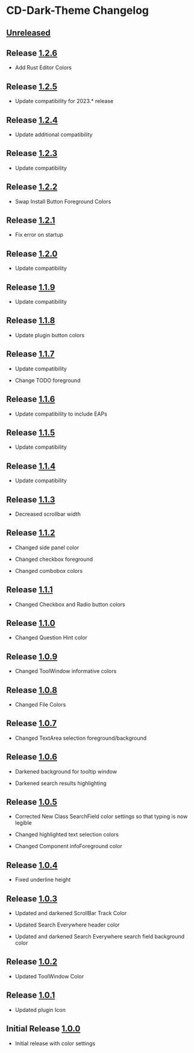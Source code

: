 <!-- Keep a Changelog guide -> https://keepachangelog.com -->

# CD-Dark-Theme Changelog

## [Unreleased]

## Release [1.2.6]
- Add Rust Editor Colors

## Release [1.2.5]
- Update compatibility for 2023.* release

## Release [1.2.4]
- Update additional compatibility

## Release [1.2.3]
- Update compatibility

## Release [1.2.2]
- Swap Install Button Foreground Colors

## Release [1.2.1]
- Fix error on startup

## Release [1.2.0]
- Update compatibility

## Release [1.1.9]
- Update compatibility

## Release [1.1.8]
- Update plugin button colors

## Release [1.1.7]
- Update compatibility <br/>
- Change TODO foreground

## Release [1.1.6]
- Update compatibility to include EAPs

## Release [1.1.5]
- Update compatibility

## Release [1.1.4]
- Update compatibility

## Release [1.1.3]
- Decreased scrollbar width

## Release [1.1.2]
- Changed side panel color  <br/>
- Changed checkbox foreground  <br/>
- Changed combobox colors

## Release [1.1.1]
- Changed Checkbox and Radio button colors

## Release [1.1.0]
- Changed Question Hint color

## Release [1.0.9]
- Changed ToolWindow informative colors

## Release [1.0.8]
- Changed File Colors

## Release [1.0.7]
- Changed TextArea selection foreground/background

## Release [1.0.6]
- Darkened background for tooltip window  <br/>
- Darkened search results highlighting

## Release [1.0.5]
- Corrected New Class SearchField color settings so that typing is now legible  <br/>
- Changed highlighted text selection colors  <br/>
- Changed Component infoForeground color  <br/>

## Release [1.0.4]
- Fixed underline height

## Release [1.0.3]
- Updated and darkened ScrollBar Track Color   <br/>
- Updated Search Everywhere header color  <br/>
- Updated and darkened Search Everywhere search field background color

## Release [1.0.2]
- Updated ToolWindow Color

## Release [1.0.1]
- Updated plugin Icon

## Initial Release [1.0.0]
- Initial release with color settings

[Unreleased]: https://github.com/matquant14/CD-Dark-Theme/compare/v1.2.6...HEAD

[1.2.6]: https://github.com/matquant14/CD-Dark-Theme/compare/v1.2.5...v1.2.6

[1.2.5]: https://github.com/matquant14/CD-Dark-Theme/compare/v1.2.4...v1.2.5

[1.2.4]: https://github.com/matquant14/CD-Dark-Theme/compare/v1.2.3...v1.2.4

[1.2.3]: https://github.com/matquant14/CD-Dark-Theme/compare/v1.2.2...v1.2.3

[1.2.2]: https://github.com/matquant14/CD-Dark-Theme/compare/v1.2.1...v1.2.2

[1.2.1]: https://github.com/matquant14/CD-Dark-Theme/compare/v1.2.0...v1.2.1

[1.2.0]: https://github.com/matquant14/CD-Dark-Theme/compare/v1.1.9...v1.2.0

[1.1.9]: https://github.com/matquant14/CD-Dark-Theme/compare/v1.1.8...v1.1.9

[1.1.8]: https://github.com/matquant14/CD-Dark-Theme/compare/v1.1.7...v1.1.8

[1.1.7]: https://github.com/matquant14/CD-Dark-Theme/compare/v1.1.6...v1.1.7

[1.1.6]: https://github.com/matquant14/CD-Dark-Theme/compare/v1.1.5...v1.1.6

[1.1.5]: https://github.com/matquant14/CD-Dark-Theme/compare/v1.1.4...v1.1.5

[1.1.4]: https://github.com/matquant14/CD-Dark-Theme/compare/v1.1.3...v1.1.4

[1.1.3]: https://github.com/matquant14/CD-Dark-Theme/compare/v1.1.2...v1.1.3

[1.1.2]: https://github.com/matquant14/CD-Dark-Theme/compare/v1.1.1...v1.1.2

[1.1.1]: https://github.com/matquant14/CD-Dark-Theme/compare/v1.1.0...v1.1.1

[1.1.0]: https://github.com/matquant14/CD-Dark-Theme/compare/v1.0.9...v1.1.0

[1.0.9]: https://github.com/matquant14/CD-Dark-Theme/compare/v1.0.8...v1.0.9

[1.0.8]: https://github.com/matquant14/CD-Dark-Theme/compare/v1.0.7...v1.0.8

[1.0.7]: https://github.com/matquant14/CD-Dark-Theme/compare/v1.0.6...v1.0.7

[1.0.6]: https://github.com/matquant14/CD-Dark-Theme/compare/v1.0.5...v1.0.6

[1.0.5]: https://github.com/matquant14/CD-Dark-Theme/compare/v1.0.4...v1.0.5

[1.0.4]: https://github.com/matquant14/CD-Dark-Theme/compare/v1.0.3...v1.0.4

[1.0.3]: https://github.com/matquant14/CD-Dark-Theme/compare/v1.0.2...v1.0.3

[1.0.2]: https://github.com/matquant14/CD-Dark-Theme/compare/v1.0.1...v1.0.2

[1.0.1]: https://github.com/matquant14/CD-Dark-Theme/compare/v1.0.0...v1.0.1

[1.0.0]: https://github.com/matquant14/CD-Dark-Theme/commits/v1.0.0

[Unreleased]: https://github.com/matquant14/CD-Dark-Theme/compare/v1.2.6...HEAD

[1.2.6]: https://github.com/matquant14/CD-Dark-Theme/compare/v1.2.5...v1.2.6

[1.2.5]: https://github.com/matquant14/CD-Dark-Theme/compare/v1.2.4...v1.2.5

[1.2.4]: https://github.com/matquant14/CD-Dark-Theme/compare/v1.2.3...v1.2.4

[1.2.3]: https://github.com/matquant14/CD-Dark-Theme/compare/v1.2.2...v1.2.3

[1.2.2]: https://github.com/matquant14/CD-Dark-Theme/compare/v1.2.1...v1.2.2

[1.2.1]: https://github.com/matquant14/CD-Dark-Theme/compare/v1.2.0...v1.2.1

[1.2.0]: https://github.com/matquant14/CD-Dark-Theme/compare/v1.1.9...v1.2.0

[1.1.9]: https://github.com/matquant14/CD-Dark-Theme/compare/v1.1.8...v1.1.9

[1.1.8]: https://github.com/matquant14/CD-Dark-Theme/compare/v1.1.7...v1.1.8

[1.1.7]: https://github.com/matquant14/CD-Dark-Theme/compare/v1.1.6...v1.1.7

[1.1.6]: https://github.com/matquant14/CD-Dark-Theme/compare/v1.1.5...v1.1.6

[1.1.5]: https://github.com/matquant14/CD-Dark-Theme/compare/v1.1.4...v1.1.5

[1.1.4]: https://github.com/matquant14/CD-Dark-Theme/compare/v1.1.3...v1.1.4

[1.1.3]: https://github.com/matquant14/CD-Dark-Theme/compare/v1.1.2...v1.1.3

[1.1.2]: https://github.com/matquant14/CD-Dark-Theme/compare/v1.1.1...v1.1.2

[1.1.1]: https://github.com/matquant14/CD-Dark-Theme/compare/v1.1.0...v1.1.1

[1.1.0]: https://github.com/matquant14/CD-Dark-Theme/compare/v1.0.9...v1.1.0

[1.0.9]: https://github.com/matquant14/CD-Dark-Theme/compare/v1.0.8...v1.0.9

[1.0.8]: https://github.com/matquant14/CD-Dark-Theme/compare/v1.0.7...v1.0.8

[1.0.7]: https://github.com/matquant14/CD-Dark-Theme/compare/v1.0.6...v1.0.7

[1.0.6]: https://github.com/matquant14/CD-Dark-Theme/compare/v1.0.5...v1.0.6

[1.0.5]: https://github.com/matquant14/CD-Dark-Theme/compare/v1.0.4...v1.0.5

[1.0.4]: https://github.com/matquant14/CD-Dark-Theme/compare/v1.0.3...v1.0.4

[1.0.3]: https://github.com/matquant14/CD-Dark-Theme/compare/v1.0.2...v1.0.3

[1.0.2]: https://github.com/matquant14/CD-Dark-Theme/compare/v1.0.1...v1.0.2

[1.0.1]: https://github.com/matquant14/CD-Dark-Theme/compare/v1.0.0...v1.0.1

[1.0.0]: https://github.com/matquant14/CD-Dark-Theme/commits/v1.0.0
